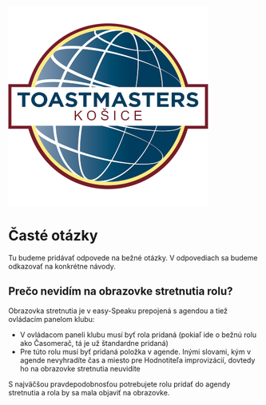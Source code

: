 ![Logo Toastmasters Košice][logo]
# Časté otázky
Tu budeme pridávať odpovede na bežné otázky. V odpovediach sa budeme odkazovať na konkrétne návody.

## Prečo nevidím na obrazovke stretnutia rolu?
Obrazovka stretnutia je v easy-Speaku prepojená s agendou a tiež ovládacím panelom klubu:
- V ovládacom paneli klubu musí byť rola pridaná (pokiaľ ide o bežnú rolu ako Časomerač, tá je už štandardne pridaná)
- Pre túto rolu musí byť pridaná položka v agende. Inými slovami, kým v agende nevyhradíte čas a miesto pre Hodnotiteľa improvizácií, dovtedy ho na obrazovke stretnutia neuvidíte

S najväčšou pravdepodobnosťou potrebujete rolu pridať do agendy stretnutia a rola by sa mala objaviť na obrazovke.

[logo]: https://github.com/toastmasters-kosice/graficke-podklady/raw/master/Log%C3%A1/%C5%A0tandardn%C3%A9%20zmen%C5%A1en%C3%A9%20logo%20TMKE.png "Logo Toastmasters Košice"
